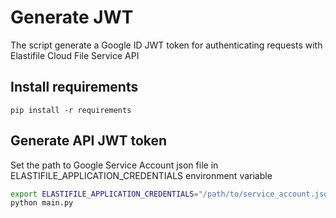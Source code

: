 # Generate JWT

The script generate a Google ID JWT token for authenticating requests with Elastifile Cloud File Service API

## Install requirements
```
pip install -r requirements
```

## Generate API JWT token
Set the path to Google Service Account json file in ELASTIFILE_APPLICATION_CREDENTIALS environment variable
```bash
export ELASTIFILE_APPLICATION_CREDENTIALS="/path/to/service_account.json"
python main.py

```
